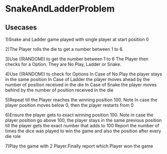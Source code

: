 # SnakeAndLadderProblem

## Usecases ##

1)Snake and Ladder game played with single player at start position 0

2)The Player rolls the die to get a number between 1 to 6.

3)Use ((RANDOM)) to get the number between 1 to 6
The Player then checks for a Option. They are No Play, Ladder or Snake.

4)Use ((RANDOM)) to check for Options
In Case of No Play the player stays in the same position
In Case of Ladder the player moves ahead by the number of position received in the die
In Case of Snake the player moves behind by the number of position received in the die

5)Repeat till the Player reaches the winning position 100.
Note In case the player position moves below 0, then the player restarts from 0

6)Ensure the player gets to exact winning position 100.
Note in case the player position go above 100, the player stays in the same previous position till the player gets the exact number that adds to 100
Report the number of times the dice was played to win the game and also the position after every die role

7)Play the game with 2 Player.Finally report which Player won the game
